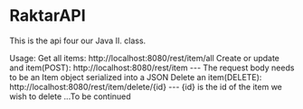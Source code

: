 # RaktarAPI

This is the api four our Java II. class.

Usage:
Get all items: http://localhost:8080/rest/item/all
Create or update and item(POST): http://localhost:8080/rest/item --- The request body needs to be an Item object serialized into a JSON
Delete an item(DELETE): http://localhost:8080/rest/item/delete/{id} --- {id} is the id of the item we wish to delete
...To be continued
